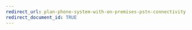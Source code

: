 ```yaml
---
redirect_url: plan-phone-system-with-on-premises-pstn-connectivity
redirect_document_id: TRUE 
---
```

